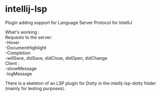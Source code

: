 # intellij-lsp
Plugin adding support for Language Server Protocol for IntelliJ     

What's working :      
Requests to the server:     
-Hover     
-DocumentHighlight     
-Completion     
-willSave, didSave, didClose, didOpen, didChange       
Client :      
-showMessage     
-logMessage

There is a skeleton of an LSP plugin for Dotty in the intellij-lsp-dotty folder (mainly for testing purposes).
